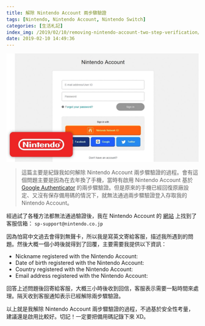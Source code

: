 ```yaml
---
title: 解除 Nintendo Account 兩步驟驗證
tags: [Nintendo, Nintendo Account, Nintendo Switch]
categories: [生活札記]
index_img: /2019/02/10/removing-nintendo-account-two-step-verification/cover.jpg
date: 2019-02-10 14:49:36
---
```


![cover](/2019/02/10/removing-nintendo-account-two-step-verification/cover.jpg)

> 這篇主要是紀錄我如何解除 Nintendo Account 兩步驟驗證的過程。會有這個問題主要是因為在去年換了手機，當時有啟用 Nintendo Account 基於 [Google Authenticator](https://support.google.com/a/answer/175197) 的兩步驟驗證。但是原來的手機已經回復原廠設定、又沒有保存備用碼的情況下，就無法通過兩步驟驗證登入存取我的 Nintendo Account。

<!-- more -->

經過試了各種方法都無法通過驗證後，我在 Nintendo Account 的 [網站](https://accounts.nintendo.com/common_help) 上找到了客服信箱：
  `sp-support@nintendo.co.jp`

因為怕寫中文過去會得到無聲卡，所以我是寫英文寄給客服，描述我所遇到的問題。然後大概一個小時後就得到了回覆，主要需要我提供以下資訊：

* Nickname registered with the Nintendo Account:
* Date of birth registered with the Nintendo Account:
* Country registered with the Nintendo Account:
* Email address registered with the Nintendo Account:

回答上述問題後回寄給客服，大概三小時後收到回信，客服表示需要一點時間來處理。隔天收到客服通知表示已經解除兩步驟驗證。

以上就是我解除 Nintendo Account 兩步驟驗證的過程，不過基於安全性考量，建議還是啟用比較好。切記！一定要把備用碼記錄下來 XD。

